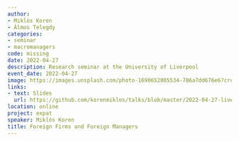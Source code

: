 ```yaml
---
author:
- Miklós Koren
- Álmos Telegdy
categories:
- seminar
- macromanagers
code: missing
date: 2022-04-27
description: Research seminar at the University of Liverpool
event_date: 2022-04-27
image: https://images.unsplash.com/photo-1690652005534-786a7dd676e6?crop=entropy&cs=tinysrgb&fit=max&fm=jpg&ixid=M3w2ODAxOTV8MHwxfHJhbmRvbXx8fHx8fHx8fDE3MzI2NDM2MTd8&ixlib=rb-4.0.3&q=80&w=1080
links:
- text: Slides
  url: https://github.com/korenmiklos/talks/blob/master/2022-04-27-liverpool/README.pdf
location: online
project: expat
speaker: Miklós Koren
title: Foreign Firms and Foreign Managers
---
```

